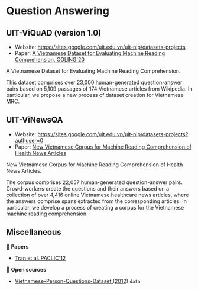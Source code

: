 # Question Answering

## UIT-ViQuAD (version 1.0)

* Website: https://sites.google.com/uit.edu.vn/uit-nlp/datasets-projects
* Paper: [A Vietnamese Dataset for Evaluating Machine Reading Comprehension, COLING'20](https://www.aclweb.org/anthology/2020.coling-main.233/)

A Vietnamese Dataset for Evaluating Machine Reading Comprehension.

This dataset comprises over 23,000 human-generated question-answer pairs based on 5,109 passages of 174 Vietnamese articles from Wikipedia. In particular, we propose a new process of dataset creation for Vietnamese MRC.

## UIT-ViNewsQA

* Website: https://sites.google.com/uit.edu.vn/uit-nlp/datasets-projects?authuser=0
* Paper: [New Vietnamese Corpus for Machine Reading Comprehension of Health News Articles](https://arxiv.org/abs/2006.11138)

New Vietnamese Corpus for Machine Reading Comprehension of Health News Articles.

The corpus comprises 22,057 human-generated question-answer pairs. Crowd-workers create the questions and their answers based on a collection of over 4,416 online Vietnamese healthcare news articles, where the answers comprise spans extracted from the corresponding articles. In particular, we develop a process of creating a corpus for the Vietnamese machine reading comprehension.


## Miscellaneous

:scroll: **Papers**

* [Tran et al. PACLIC'12](http://www.aclweb.org/anthology/Y12-1035)

:file_folder: **Open sources**

* [Vietnamese-Person-Questions-Dataset (2012)](https://github.com/lupanh/Vietnamese-Person-Questions-Dataset) `data`
